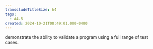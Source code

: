 ```yaml
---
transcludeTitleSize: h4
tags:
  - A4.5
created: 2024-10-21T08:49:01.000-0400
---
```

demonstrate the ability to validate a program using a full range of test cases.